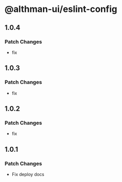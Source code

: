 # @althman-ui/eslint-config

## 1.0.4

### Patch Changes

- fix

## 1.0.3

### Patch Changes

- fix

## 1.0.2

### Patch Changes

- fix

## 1.0.1

### Patch Changes

- Fix deploy docs
